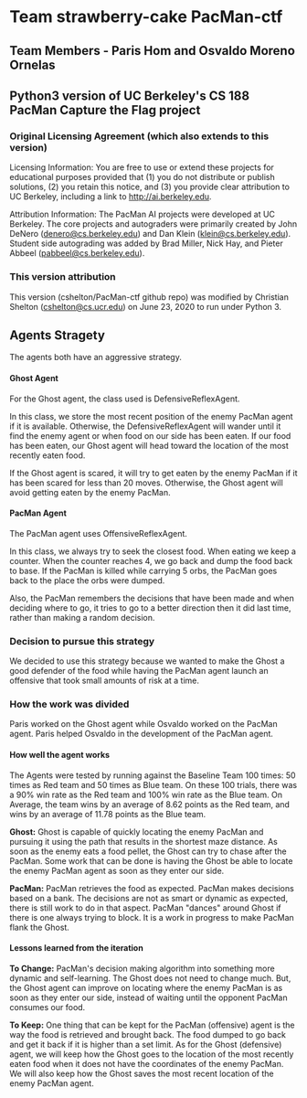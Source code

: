 # Team strawberry-cake PacMan-ctf
## Team Members - Paris Hom and Osvaldo Moreno Ornelas
## Python3 version of UC Berkeley's CS 188 PacMan Capture the Flag project

### Original Licensing Agreement (which also extends to this version)
Licensing Information:  You are free to use or extend these projects for
educational purposes provided that (1) you do not distribute or publish
solutions, (2) you retain this notice, and (3) you provide clear
attribution to UC Berkeley, including a link to http://ai.berkeley.edu.

Attribution Information: The PacMan AI projects were developed at UC Berkeley.
The core projects and autograders were primarily created by John DeNero
(denero@cs.berkeley.edu) and Dan Klein (klein@cs.berkeley.edu).
Student side autograding was added by Brad Miller, Nick Hay, and
Pieter Abbeel (pabbeel@cs.berkeley.edu).

### This version attribution
This version (cshelton/PacMan-ctf github repo) was modified by Christian
Shelton (cshelton@cs.ucr.edu) on June 23, 2020 to run under Python 3.


## Agents Stragety
The agents both have an aggressive strategy.
#### Ghost Agent
For the Ghost agent, the class used is DefensiveReflexAgent. 

In this class, we store the most recent position of the enemy PacMan agent if it is available. Otherwise, the DefensiveReflexAgent will wander until it find the enemy agent or when food on our side has been eaten. If our food has been eaten, our Ghost agent will head toward the location of the most recently eaten food.

If the Ghost agent is scared, it will try to get eaten by the enemy PacMan if it has been scared for less than 20 moves. Otherwise, the Ghost agent will avoid getting eaten by the enemy PacMan.
#### PacMan Agent
The PacMan agent uses OffensiveReflexAgent. 

In this class, we always try to seek the closest food. When eating we keep a counter. When the counter reaches 4, we go back and dump the food back to base. If the PacMan is killed while carrying 5 orbs, the PacMan goes back to the place the orbs were dumped. 

Also, the PacMan remembers the decisions that have been made and when deciding where to go, it tries to go to a better direction then it did last time, rather than making a random decision.

### Decision to pursue this strategy
We decided to use this strategy because we wanted to make the Ghost a good defender of the food while having the PacMan agent launch an offensive that took small amounts of risk at a time.


### How the work was divided
Paris worked on the Ghost agent while Osvaldo worked on the PacMan agent. Paris helped Osvaldo in the development of the PacMan agent.

#### How well the agent works
The Agents were tested by running against the Baseline Team 100 times: 50 times as Red team and 50 times as Blue team. On these 100 trials, there was a 90% win rate as the Red team and 100% win rate as the Blue team. On Average, the team wins by an average of 8.62 points as the Red team, and wins by an average of 11.78 points as the Blue team.

**Ghost:** Ghost is capable of quickly locating the enemy PacMan and pursuing it using the path that results in the shortest maze distance. As soon as the enemy eats a food pellet, the Ghost can try to chase after the PacMan. Some work that can be done is having the Ghost be able to locate the enemy PacMan agent as soon as they enter our side.

**PacMan:**  PacMan retrieves the food as expected. PacMan makes decisions based on a bank. The decisions are not as smart or dynamic as expected, there is still work to do in that aspect. PacMan "dances" around Ghost if there is one always trying to block. It is a work in progress to make PacMan flank the Ghost.

#### Lessons learned from the iteration

**To Change:** PacMan's decision making algorithm into something more dynamic and self-learning. The Ghost does not need to change much. But, the Ghost agent can improve on locating where the enemy PacMan is as soon as they enter our side, instead of waiting until the opponent PacMan consumes our food.

**To Keep:** One thing that can be kept for the PacMan (offensive) agent is the way the food is retrieved and brought back. The food dumped to go back and get it back if it is higher than a set limit.
As for the Ghost (defensive) agent, we will keep how the Ghost goes to the location of the most recently eaten food when it does not have the coordinates of the enemy PacMan. We will also keep how the Ghost saves the most recent location of the enemy PacMan agent.